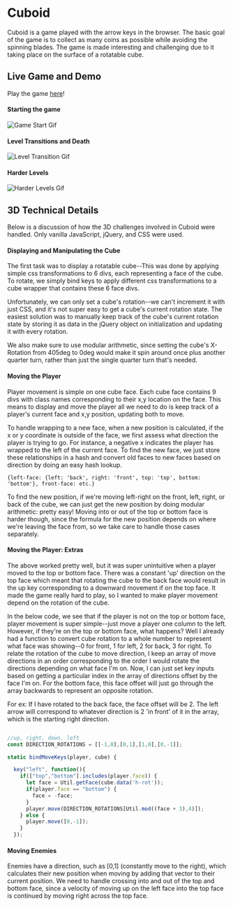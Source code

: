 # Cuboid

  Cuboid is a game played with the arrow keys in the browser. The basic goal of the game is to collect as many coins as possible while avoiding the spinning blades. The game is made interesting and challenging due to it taking place on the surface of a rotatable cube.

## Live Game and Demo
  Play the game [here](https://tkettle220.github.io/app-academy-js-project/)!


#### Starting the game
![Game Start Gif](https://j.gifs.com/W7ODEW.gif)

#### Level Transitions and Death
![Level Transition Gif](https://j.gifs.com/RoYxmL.gif)

#### Harder Levels
![Harder Levels Gif](https://j.gifs.com/wm9BzJ.gif)

## 3D Technical Details

Below is a discussion of how the 3D challenges involved in Cuboid were handled. Only vanilla JavaScript, jQuery, and CSS were used.

#### Displaying and Manipulating the Cube

The first task was to display a rotatable cube--This was done by applying simple css transformations to 6 divs, each representing a face of the cube. To rotate, we simply bind keys to apply different css transformations to a cube wrapper that contains these 6 face divs.

Unfortunately, we can only set a cube's rotation--we can't increment it with just CSS, and it's not super easy to get a cube's current rotation state. The easiest solution was to manually keep track of the cube's current rotation state by storing it as data in the jQuery object on initialization and updating it with every rotation.

We also make sure to use modular arithmetic, since setting the cube's X-Rotation from 405deg to 0deg would make it spin around once plus another quarter turn, rather than just the single quarter turn that's needed.

#### Moving the Player

Player movement is simple on one cube face. Each cube face contains 9 divs with class names corresponding to their x,y location on the face.  This means to display and move the player all we need to do is keep track of a player's current face and x,y position, updating both to move.  

To handle wrapping to a new face, when a new position is calculated, if the x or y coordinate is outside of the face, we first assess what direction the player is trying to go.  For instance, a negative x indicates the player has wrapped to the left of the current face.  To find the new face, we just store these relationships in a hash and convert old faces to new faces based on direction by doing an easy hash lookup.

`{left-face: {left: 'back', right: 'front', top: 'top', bottom: 'bottom'},
  front-face: etc.}`

To find the new position, if we're moving left-right on the front, left, right, or back of the cube, we can just get the new position by doing modular arithmetic: pretty easy! Moving into or out of the top or bottom face is harder though, since the formula for the new position depends on where we're leaving the face from, so we take care to handle those cases separately.

#### Moving the Player: Extras

The above worked pretty well, but it was super unintuitive when a player moved to the top or bottom face.  There was a constant 'up' direction on the top face which meant that rotating the cube to the back face would result in the up key corresponding to a downward movement if on the top face. It made the game really hard to play, so I wanted to make player movement depend on the rotation of the cube.

In the below code, we see that if the player is not on the top or bottom face, player movement is super simple--just move a player one column to the left.  However, if they're on the top or bottom face, what happens?  Well I already had a function to convert cube rotation to a whole number to represent what face was showing--0 for front, 1 for left, 2 for back, 3 for right. To relate the rotation of the cube to move direction, I keep an array of move directions in an order corresponding to the order I would rotate the directions depending on what face I'm on. Now, I can just set key inputs based on getting a particular index in the array of directions offset by the face I'm on.  For the bottom face, this face offset will just go through the array backwards to represent an opposite rotation.  

For ex: If I have rotated to the back face, the face offset will be 2. The left arrow will correspond to whatever direction is 2 'in front' of it in the array, which is the starting right direction.

```js

//up, right, down, left
const DIRECTION_ROTATIONS = [[-1,0],[0,1],[1,0],[0,-1]];

static bindMoveKeys(player, cube) {

  key("left", function(){
    if(["top","bottom"].includes(player.face)) {
      let face = Util.getFace(cube.data('h-rot'));
      if(player.face == "bottom") {
        face = -face;
      }
      player.move(DIRECTION_ROTATIONS[Util.mod((face + 3),4)]);
    } else {
      player.move([0,-1]);
    }
  });
```


#### Moving Enemies

Enemies have a direction, such as [0,1] (constantly move to the right), which calculates their new position when moving by adding that vector to their current position. We need to handle crossing into and out of the top and bottom face, since a velocity of moving up on the left face into the top face is continued by moving right across the top face.
